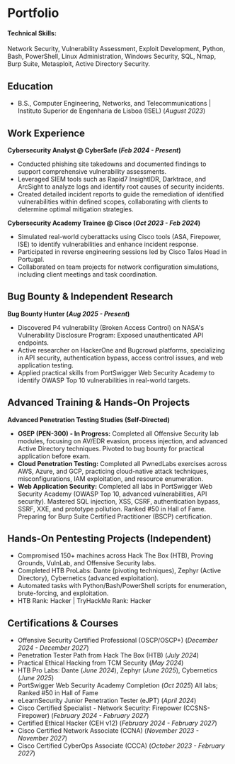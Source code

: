 # Portfolio

#### Technical Skills: 
Network Security, Vulnerability Assessment, Exploit Development, Python, Bash, PowerShell, Linux Administration, Windows Security, SQL, Nmap, Burp Suite, Metasploit, Active Directory Security.

## Education		        		
- B.S., Computer Engineering, Networks, and Telecommunications | Instituto Superior de Engenharia de Lisboa (ISEL) (_August 2023_)

## Work Experience
**Cybersecurity Analyst @ CyberSafe (_Feb 2024 - Present_)**
- Conducted phishing site takedowns and documented findings to support comprehensive vulnerability assessments.
- Leveraged SIEM tools such as Rapid7 InsightIDR, Darktrace, and ArcSight to analyze logs and identify root causes of security incidents.
- Created detailed incident reports to guide the remediation of identified vulnerabilities within defined scopes, collaborating with clients to determine optimal mitigation strategies.

**Cybersecurity Academy Trainee @ Cisco (_Oct 2023 - Feb 2024_)**
- Simulated real-world cyberattacks using Cisco tools (ASA, Firepower, ISE) to identify vulnerabilities and enhance incident response.
- Participated in reverse engineering sessions led by Cisco Talos Head in Portugal.
- Collaborated on team projects for network configuration simulations, including client meetings and task coordination.

## Bug Bounty & Independent Research
**Bug Bounty Hunter (_Aug 2025 - Present_)**
- Discovered P4 vulnerability (Broken Access Control) on NASA's Vulnerability Disclosure Program: Exposed unauthenticated API endpoints.
- Active researcher on HackerOne and Bugcrowd platforms, specializing in API security, authentication bypass, access control issues, and web application testing.
- Applied practical skills from PortSwigger Web Security Academy to identify OWASP Top 10 vulnerabilities in real-world targets.

## Advanced Training & Hands-On Projects
**Advanced Penetration Testing Studies (Self-Directed)**
- **OSEP (PEN-300) - In Progress:** Completed all Offensive Security lab modules, focusing on AV/EDR evasion, process injection, and advanced Active Directory techniques. Pivoted to bug bounty for practical application before exam.
- **Cloud Penetration Testing:** Completed all PwnedLabs exercises across AWS, Azure, and GCP, practicing cloud-native attack techniques, misconfigurations, IAM exploitation, and resource enumeration.
- **Web Application Security:** Completed all labs in PortSwigger Web Security Academy (OWASP Top 10, advanced vulnerabilities, API security). Mastered SQL injection, XSS, CSRF, authentication bypass, SSRF, XXE, and prototype pollution. Ranked #50 in Hall of Fame. Preparing for Burp Suite Certified Practitioner (BSCP) certification.

## Hands-On Pentesting Projects (Independent)
- Compromised 150+ machines across Hack The Box (HTB), Proving Grounds, VulnLab, and Offensive Security labs.
- Completed HTB ProLabs: Dante (pivoting techniques), Zephyr (Active Directory), Cybernetics (advanced exploitation).
- Automated tasks with Python/Bash/PowerShell scripts for enumeration, brute-forcing, and exploitation.
- HTB Rank: Hacker | TryHackMe Rank: Hacker

## Certifications & Courses
- Offensive Security Certified Professional (OSCP/OSCP+) (_December 2024 - December 2027_)
- Penetration Tester Path from Hack The Box (HTB) (_July 2024_)
- Practical Ethical Hacking from TCM Security (_May 2024_)
- HTB Pro Labs: Dante (_June 2024_), Zephyr (_June 2025_), Cybernetics (_June 2025_)
- PortSwigger Web Security Academy Completion (_Oct 2025_) All labs; Ranked #50 in Hall of Fame
- eLearnSecurity Junior Penetration Tester (eJPT) (_April 2024_)
- Cisco Certified Specialist - Network Security: Firepower (CCSNS-Firepower) (_February 2024 - February 2027_)
- Certified Ethical Hacker (CEH v12) (_February 2024 - February 2027_)
- Cisco Certified Network Associate (CCNA) (_November 2023 - November 2027_)
- Cisco Certified CyberOps Associate (CCCA) (_October 2023 - February 2027_)
